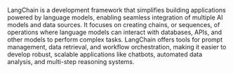 LangChain is a development framework that simplifies building applications powered by language models, enabling seamless integration of multiple AI models and data sources. It focuses on creating chains, or sequences, of operations where language models can interact with databases, APIs, and other models to perform complex tasks. LangChain offers tools for prompt management, data retrieval, and workflow orchestration, making it easier to develop robust, scalable applications like chatbots, automated data analysis, and multi-step reasoning systems.